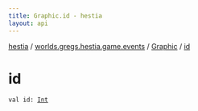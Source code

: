 ```yaml
---
title: Graphic.id - hestia
layout: api
---
```


<div class='api-docs-breadcrumbs'><a href="../../index.html">hestia</a> / <a href="../index.html">worlds.gregs.hestia.game.events</a> / <a href="index.html">Graphic</a> / <a href="./id.html">id</a></div>

# id

<div class="signature"><code><span class="keyword">val </span><span class="identifier">id</span><span class="symbol">: </span><a href="https://kotlinlang.org/api/latest/jvm/stdlib/kotlin/-int/index.html"><span class="identifier">Int</span></a></code></div>
